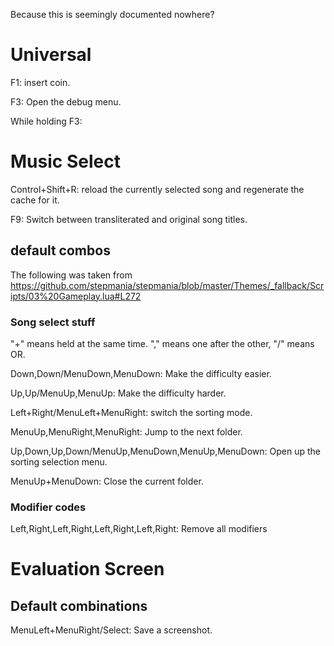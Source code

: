 Because this is seemingly documented nowhere?

# Universal
F1: insert coin.

F3: Open the debug menu.

While holding F3:

# Music Select
Control+Shift+R: reload the currently selected song and regenerate the cache for it.

F9: Switch between transliterated and original song titles.
## default combos
The following was taken from https://github.com/stepmania/stepmania/blob/master/Themes/_fallback/Scripts/03%20Gameplay.lua#L272

### Song select stuff
"+" means held at the same time. "," means one after the other, "/" means OR.

Down,Down/MenuDown,MenuDown: Make the difficulty easier.

Up,Up/MenuUp,MenuUp: Make the difficulty harder.

Left+Right/MenuLeft+MenuRight: switch the sorting mode.

MenuUp,MenuRight,MenuRight: Jump to the next folder.

Up,Down,Up,Down/MenuUp,MenuDown,MenuUp,MenuDown: Open up the sorting selection menu.

MenuUp+MenuDown: Close the current folder.
### Modifier codes
Left,Right,Left,Right,Left,Right,Left,Right: Remove all modifiers

# Evaluation Screen

## Default combinations

MenuLeft+MenuRight/Select: Save a screenshot.
